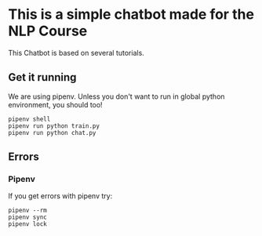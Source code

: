 # This is a simple chatbot made for the NLP Course

This Chatbot is based on several tutorials.

## Get it running

We are using pipenv. Unless you don't want to run in global python environment, you should too!

```
pipenv shell
pipenv run python train.py
pipenv run python chat.py
```

## Errors

### Pipenv

If you get errors with pipenv try:

```
pipenv --rm
pipenv sync
pipenv lock
```
